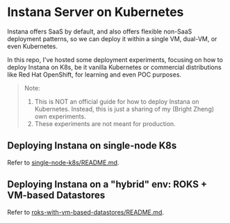 # Instana Server on Kubernetes

Instana offers SaaS by default, and also offers flexible non-SaaS deployment patterns, so we can deploy it within a single VM, dual-VM, or even Kubernetes.

In this repo, I've hosted some deployment experiments, focusing on how to deploy Instana on K8s, be it vanilla Kubernetes or commercial distributions like Red Hat OpenShift, for learning and even POC purposes.

> Note: 
> 1. This is NOT an official guide for how to deploy Instana on Kubernetes. Instead, this is just a sharing of my (Bright Zheng) own experiments.
> 2. These experiments are not meant for production.


## Deploying Instana on single-node K8s

Refer to [single-node-k8s/README.md](./single-node-k8s/README.md).

## Deploying Instana on a "hybrid" env: ROKS + VM-based Datastores

Refer to [roks-with-vm-based-datastores/README.md](./roks-with-vm-based-datastores/README.md).
